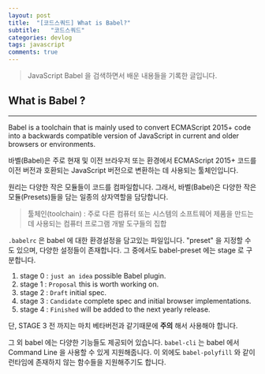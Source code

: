 ```yaml
---
layout: post
title:  "[코드스쿼드] What is Babel?"
subtitle:   "코드스쿼드"
categories: devlog
tags: javascript
comments: true
---
```


> JavaScript Babel 을 검색하면서 배운 내용들을 기록한 글입니다.

##  What is Babel ?

---

Babel is a toolchain that is mainly used to convert ECMAScript 2015+ code into a backwards compatible version of JavaScript in current and older browsers or environments.

바벨(Babel)은 주로 현재 및 이전 브라우저 또는 환경에서 ECMAScript 2015+ 코드를 이전 버전과 호환되는 JavaScript 버전으로 변환하는 데 사용되는 툴체인입니다.

원리는 다양한 작은 모듈들이 코드를 컴파일합니다. 그래서, 바벨(Babel)은 다양한 작은 모듈(Presets)들을 담는 일종의 상자역할을 담당합니다.

> 툴체인(toolchain) : 주로 다른 컴퓨터 또는 시스템의 소프트웨어 제품을 만드는 데 사용되는 컴퓨터 프로그램 개발 도구들의 집합

`.babelrc` 은 babel 에 대한 환경설정을 담고있는 파일입니다. "preset" 을 지정할 수도 있으며, 다양한 설정들이 존재합니다. 그 중에서도 babel-preset 에는 stage 로 구분합니다.

1. stage 0 : `just an idea` possible Babel plugin.
2. stage 1 : `Proposal` this is worth working on.
3. stage 2 : `Draft` initial spec.
4. stage 3 : `Candidate` complete spec and initial browser implementations.
5. stage 4 : `Finished` will be added to the next yearly release.

단, STAGE 3 전 까지는 마치 베타버전과 같기때문에 **주의** 해서 사용해야 합니다.

그 외 babel 에는 다양한 기능들도 제공되어 있습니다. `babel-cli` 는 babel 에서 Command Line 을 사용할 수 있게 지원해줍니다. 이 외에도 `babel-polyfill` 와 같이 런타임에 존재하지 않는 함수들을 지원해주기도 합니다.